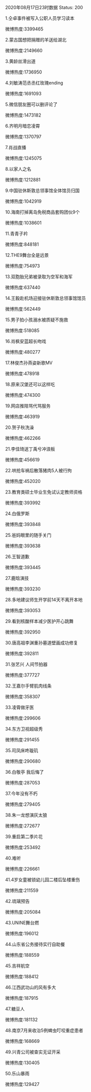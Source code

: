 2020年08月17日23时数据
Status: 200

1.仝卓事件被写入公职人员学习读本

微博热度:3399465

2.蒙古国想把捐赠的羊送给湖北

微博热度:2149660

3.黄龄丝滑出道

微博热度:1736950

4.刘敏涛范丞丞红玫瑰ending

微博热度:1691093

5.微信朋友圈可以删评论了

微博热度:1473182

6.齐明月暗恋凌霄

微博热度:1370797

7.肖战直播

微博热度:1245075

8.以家人之名

微博热度:1212881

9.中国驻休斯敦总领事馆全体馆员归国

微博热度:1042919

10.海南打掉离岛免税商品套购团伙9个

微博热度:1038601

11.青青子衿

微博热度:848181

12.THE9舞台全是远景

微博热度:754973

13.双胞胎兄弟被录取为空军和海军

微博热度:637440

14.王毅赴机场迎接驻休斯敦总领事馆馆员

微博热度:562449

15.男子拍小孩溺水被质疑不施救

微博热度:518085

16.肖枫安蓝超长吻戏

微博热度:480277

17.林俊杰孙燕姿新歌MV

微博热度:478918

18.原来汉堡还可以这样吃

微博热度:474300

19.网店推陪骂代骂服务

微博热度:463919

20.贺子秋洗澡

微博热度:462266

21.李佳琦送丁禹兮冲浪板

微博热度:456619

22.哄抢车祸后散落猪肉5人被行拘

微博热度:452020

23.教育类硕士毕业生免试认定教师资格

微博热度:393992

24.白俄罗斯

微博热度:393848

25.爸妈眼里的随手关门

微博热度:393638

26.王智道歉

微博热度:393445

27.鹿晗演技

微博热度:393230

28.多地建议师生开学前14天不离开本地

微博热度:393053

29.看到核酸样本减少医护开心跳舞

微博热度:392950

30.唐高祖李渊重孙墓道壁画成功修复

微博热度:392811

31.张艺兴 人间节拍器

微博热度:377727

32.王嘉尔手臂肌肉线条

微博热度:358307

33.凌霄做牙医

微博热度:299606

34.东方卫视超级秀

微博热度:291455

35.司凤床咚璇玑

微博热度:290680

36.白敬亭 我后悔了

微博热度:287053

37.今年没有不朽

微博热度:279405

38.朱一龙想演灰太狼

微博热度:272677

39.重启第二季片花

微博热度:253492

40.难听

微博热度:226661

41.4岁女童被锁幼儿园二楼后坠楼重伤

微博热度:211559

42.琉璃预告

微博热度:205084

43.UNINE舞台燃

微博热度:196012

44.山东省公务接待实行自助餐

微博热度:188559

45.吉祥航空

微博热度:188412

46.江西武功山的风有多大

微博热度:187915

47.糖豆人

微博热度:181132

48.南京7月来收治5例蜱虫叮咬重症患者

微博热度:168669

49.兴青公司被查实无证开采

微博热度:130405

50.乐山暴雨

微博热度:129427

